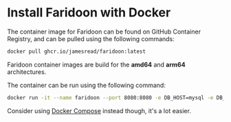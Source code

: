 # Install Faridoon with Docker

The container image for Faridoon can be found on GitHub Container Registry, and can be pulled using the following commands:

```bash
docker pull ghcr.io/jamesread/faridoon:latest
```

Faridoon container images are build for the **amd64** and **arm64** architectures.

The container can be run using the following command:

```bash
docker run -it --name faridoon --port 8080:8080 -e DB_HOST=mysql -e DB_PASS=hunter2 -e DB_USER=faridoon ghcr.io/jamesread/faridoon:latest
```

Consider using [Docker Compose](docker-compose.md) instead though, it's a lot easier.
